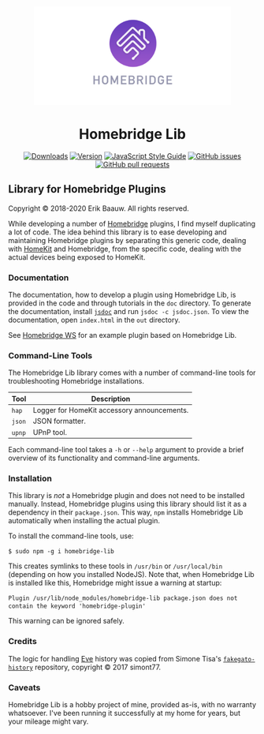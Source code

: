 <p align="center">
  <img src="homebridge-lib.png" height="200px">  
</p>
<span align="center">

# Homebridge Lib
[![Downloads](https://img.shields.io/npm/dt/homebridge-lib.svg)](https://www.npmjs.com/package/homebridge-lib)
[![Version](https://img.shields.io/npm/v/homebridge-lib.svg)](https://www.npmjs.com/package/homebridge-lib)
[![JavaScript Style Guide](https://img.shields.io/badge/code_style-standard-brightgreen.svg)](https://standardjs.com)
[![GitHub issues](https://img.shields.io/github/issues/ebaauw/homebridge-lib)](https://github.com/ebaauw/homebridge-lib/issues)
[![GitHub pull requests](https://img.shields.io/github/issues-pr/ebaauw/homebridge-lib)](https://github.com/ebaauw/homebridge-lib/pulls)

</span>

## Library for Homebridge Plugins
Copyright © 2018-2020 Erik Baauw. All rights reserved.

While developing a number of [Homebridge](https://github.com/homebridge/homebridge) plugins, I find myself duplicating a lot of code.
The idea behind this library is to ease developing and maintaining Homebridge plugins by separating this generic code, dealing with [HomeKit](http://www.apple.com/ios/home/) and Homebridge, from the specific code, dealing with the actual devices being exposed to HomeKit.

### Documentation
The documentation, how to develop a plugin using Homebridge Lib, is provided in the code and through tutorials in the `doc` directory.
To generate the documentation, install [`jsdoc`](https://github.com/jsdoc3/jsdoc) and run `jsdoc -c jsdoc.json`.
To view the documentation, open `index.html` in the `out` directory.  

See [Homebridge WS](https://github.com/ebaauw/homebridge-ws) for an example plugin based on Homebridge Lib.

### Command-Line Tools
The Homebridge Lib library comes with a number of command-line tools for troubleshooting Homebridge installations.

Tool    | Description
------- | -----------
`hap`   | Logger for HomeKit accessory announcements.
`json`  | JSON formatter.
`upnp`  | UPnP tool.

Each command-line tool takes a `-h` or `--help` argument to provide a brief overview of its functionality and command-line arguments.

### Installation
This library is _not_ a Homebridge plugin and does not need to be installed manually.
Instead, Homebridge plugins using this library should list it as a dependency in their `package.json`.
This way, `npm` installs Homebridge Lib automatically when installing the actual plugin.

To install the command-line tools, use:
```
$ sudo npm -g i homebridge-lib
```
This creates symlinks to these tools in `/usr/bin` or `/usr/local/bin` (depending on how you installed NodeJS).
Note that, when Homebridge Lib is installed like this, Homebridge might issue a warning at startup:
```
Plugin /usr/lib/node_modules/homebridge-lib package.json does not contain the keyword 'homebridge-plugin'
```
This warning can be ignored safely.

### Credits
The logic for handling [Eve](https://www.evehome.com/en/eve-app) history was copied from Simone Tisa's [`fakegato-history`](https://github.com/simont77/fakegato-history) repository, copyright © 2017 simont77.

### Caveats
Homebridge Lib is a hobby project of mine, provided as-is, with no warranty whatsoever.  I've been running it successfully at my home for years, but your mileage might vary.
